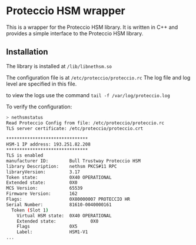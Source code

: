 # Proteccio HSM wrapper

This is a wrapper for the Proteccio HSM library. It is written in C++ and provides a simple interface to the Proteccio
HSM library.

## Installation

The library is installed at `/lib/libnethsm.so`

The configuration file is at `/etc/proteccio/proteccio.rc`
The log file and log level are specified in this file.

to view the logs use the command `tail -f /var/log/proteccio.log`

To verify the configuration:

```bash
> nethsmstatus
Read Proteccio Config from file: /etc/proteccio/proteccio.rc
TLS server certificate: /etc/proteccio/proteccio.crt

*******************************
HSM-1 IP address: 193.251.82.208
*******************************
TLS is enabled
manufacturer ID:        Bull Trustway Proteccio HSM
library Description:    nethsm PKCS#11 RPC
libraryVersion:         3.17
Token state:            0X40 OPERATIONAL
Extended state:         0X0
MCS Version:            65539
Firmware Version:       162
Flags:                  0X80000007 PROTECCIO HR
Serial Number:          81610-0040000161
  Token (Slot 1)
    Virtual HSM state:  0X40 OPERATIONAL
    Extended state:             0X0
    Flags               0X5
    Label:              HSM1-V1
...
```
